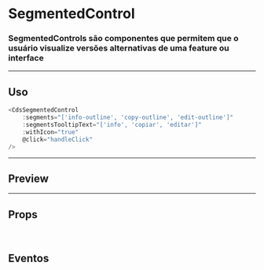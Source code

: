 # SegmentedControl

### SegmentedControls são componentes que permitem que o usuário visualize versões alternativas de uma feature ou interface

---

## Uso

```js
<CdsSegmentedControl
	:segments="['info-outline', 'copy-outline', 'edit-outline']"
	:segmentsTooltipText="['info', 'copiar', 'editar']"
	:withIcon="true"
	@click="handleClick"
/>
```

---

## Preview

<PreviewBuilder
	:args
	:component="CdsSegmentedControl"
	:events="cdsSegmentedControlEvents"
/>

---

## Props

<APITable
	name="CdsSegmentedControl"
	section="props"
/>
<br>

## Eventos

<APITable
	name="CdsSegmentedControl"
	section="events"
/>
<br>

<script setup>
import { ref } from 'vue';
import CdsSegmentedControl from '@/components/SegmentedControl.vue';

const cdsSegmentedControlEvents = [
	'click'
];

const args = ref({
	segments: ['info-outline', 'copy-outline', 'edit-outline'],
	segmentsTooltipText: ['info', 'copiar', 'editar'],
});
</script>
